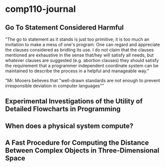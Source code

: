 # comp110-journal

## Go To Statement Considered Harmful

"The go to statement as it stands is just too primitive; it is too much an invitation to make a mess of one's program. One can regard and appreciate the clauses considered as bridling its use. I do not claim that the clauses mentioned are exhaustive in the sense that/hey will satisfy all needs, but whatever clauses are suggested (e.g. abortion clauses) they should satisfy the requirement that a programmer independent coordinate system can be maintained to describe the process in a helpful and manageable way."

"Mr. Mooers believes that "well-drawn standards are not enough to prevent irresponsible deviation in computer languages""

## Experimental Investigations of the Utility of Detailed Flowcharts in Programming 


## When does a physical system compute? 


## A Fast Procedure for Computing the Distance Between Complex Objects in Three-Dimensional Space
